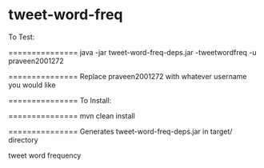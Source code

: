 tweet-word-freq
===============
To Test:

===============
java -jar tweet-word-freq-deps.jar -tweetwordfreq -u praveen2001272

===============
Replace praveen2001272 with whatever username you would like

===============
To Install:

===============
mvn clean install

===============
Generates tweet-word-freq-deps.jar in target/ directory

tweet word frequency
